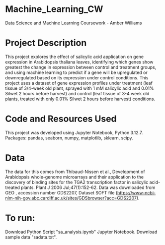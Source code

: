 # Machine_Learning_CW
Data Science and Machine Learning Coursework - Amber Williams

# Project Description
This project explores the effect of salicylic acid application on gene expression in Arabidopsis thaliana leaves, identifying which genes show greatest the change in expression between control and treatment groups, and using machine learning to predict if a gene will be upregulated or downregulated based on its expression under control conditions.
This project uses a dataset of gene expression profiles under treatment (leaf tissue of 3/4-week old plant, sprayed with 1 mM salicylic acid and 0.01% Silwet 2 hours before harvest) and control (leaf tissue of 3-4 week old plants, treated with only 0.01% Silwet 2 hours before harvest) conditions. 

# Code and Resources Used
This project was developed using Jupyter Notebook, Python 3.12.7.
Packages: pandas, seaborn, numpy, matplotlib, sklearn, scipy.

# Data 
The data for this comes from Thibaud-Nissen et al., Development of Arabidopsis whole-genome microarrays and their application to the discovery of binding sites for the TGA2 transcription factor in salicylic acid-treated plants. Plant J 2006 Jul;47(1):152-62.
Data was downloaded from GEO , accession number GDS2207, Dataset SOFT file (https://www-ncbi-nlm-nih-gov.abc.cardiff.ac.uk/sites/GDSbrowser?acc=GDS2207).

# To run:
Download Python Script "sa_analysis.ipynb" Jupyter Notebook.
Download sample data "sadata.txt".
